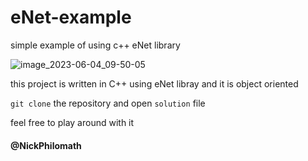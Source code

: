 # eNet-example
simple example of using c++ eNet library 

![image_2023-06-04_09-50-05](https://github.com/NickPhilomath/eNet-example/assets/123894019/99f6a785-3e04-4fb5-92d0-d35eb9d51aff)

this project is written in C++ using eNet libray and it is object oriented 

`git clone` the repository and open `solution` file

feel free to play around with it

#### @NickPhilomath
